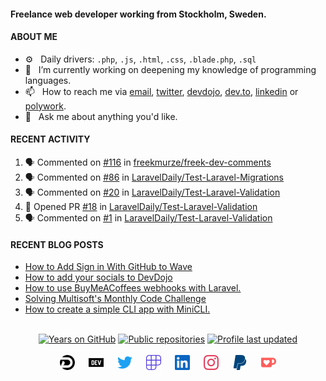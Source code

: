 #### Freelance web developer working from Stockholm, Sweden.

#### ABOUT ME

- ⚙️&nbsp;&nbsp; Daily drivers: `.php`, `.js`, `.html`, `.css`, `.blade.php`, `.sql`
- 🔭&nbsp;&nbsp; I’m currently working on deepening my knowledge of programming languages.
- 📫&nbsp;&nbsp; How to reach me via [email], [twitter], [devdojo], [dev.to], [linkedin] or [polywork].
- 💬&nbsp;&nbsp; Ask me about anything you'd like.

#### RECENT ACTIVITY

<!--START_SECTION:activity-->
1. 🗣 Commented on [#116](https://github.com/freekmurze/freek-dev-comments/issues/116) in [freekmurze/freek-dev-comments](https://github.com/freekmurze/freek-dev-comments)
2. 🗣 Commented on [#86](https://github.com/LaravelDaily/Test-Laravel-Migrations/issues/86) in [LaravelDaily/Test-Laravel-Migrations](https://github.com/LaravelDaily/Test-Laravel-Migrations)
3. 🗣 Commented on [#20](https://github.com/LaravelDaily/Test-Laravel-Validation/issues/20) in [LaravelDaily/Test-Laravel-Validation](https://github.com/LaravelDaily/Test-Laravel-Validation)
4. 💪 Opened PR [#18](https://github.com/LaravelDaily/Test-Laravel-Validation/pull/18) in [LaravelDaily/Test-Laravel-Validation](https://github.com/LaravelDaily/Test-Laravel-Validation)
5. 🗣 Commented on [#1](https://github.com/LaravelDaily/Test-Laravel-Validation/issues/1) in [LaravelDaily/Test-Laravel-Validation](https://github.com/LaravelDaily/Test-Laravel-Validation)
<!--END_SECTION:activity-->

#### RECENT BLOG POSTS

<!-- DEVDOJO-POST-LIST:START -->
- [How to Add Sign in With GitHub to Wave](https://devdojo.com/thinkverse/how-to-add-sign-in-with-github-to-wave)
- [How to add your socials to DevDojo](https://devdojo.com/thinkverse/how-to-add-your-socials-to-devdojo)
- [How to use BuyMeACoffees webhooks with Laravel.](https://devdojo.com/thinkverse/how-to-use-bmcs-webhooks-with-laravel)
- [Solving Multisoft&#39;s Monthly Code Challenge](https://devdojo.com/thinkverse/solving-multisofts-monthly-code-challenge)
- [How to create a simple CLI app with MiniCLI.](https://devdojo.com/thinkverse/how-to-create-a-simple-cli-app-with-minicli)
<!-- DEVDOJO-POST-LIST:END -->

<p align="center">
<br>
<a href="https://badges.pufler.dev">
<img src="https://badges.pufler.dev/years/thinkverse?logo=github" alt="Years on GitHub"/></a>
<a href="https://badges.pufler.dev">
<img src="https://badges.pufler.dev/repos/thinkverse?logo=github" alt="Public repositories" /></a>
<a href="https://shields.io">
<img src="https://img.shields.io/github/last-commit/thinkverse/thinkverse?label=Profile%20Updated&logo=github" alt="Profile last updated"/></a>
<br><br>
<a href="https://devdojo.com/thinkverse">
<img src="./svg/devdojo.svg" alt="Thinkverse dev dojo profile" width="24px"/></a>
&emsp;
<a href="https://dev.to/thinkverse">
<img src="./svg/devto.svg" alt="Thinkverse dev to profile" width="24px"/></a>
&emsp;
<a href="https://twitter.com/thinkverse">
<img src="./svg/twitter.svg" alt="Thinkverse twitter profile" width="24px"/></a>
&emsp;
<a href="https://polywork.com/thinkverse">
<img src="./svg/polywork.svg" alt="Thinkverse poly work profile" width="24px"/></a>
&emsp;
<a href="https://linkedin.com/in/thinkverse">
<img src="./svg/linkedin.svg" alt="Thinkverse linked in profile" width="24px"/></a>
&emsp;
<a href= "https://instagram.com/thinkverse">
<img src="./svg/instagram.svg" alt="Thinkverse instagram profile" width="24px"/></a>
&emsp;
<a href="https://paypal.com/paypalme/thinkverse">
<img src="./svg/paypal.svg" alt="Thinkverse pay pal me profile" width="24px"/></a> 
&emsp;
<a href="https://ko-fi.com/thinkverse">
<img src="./svg/kofi.svg" alt="Thinkverse ko-fi profile" width="24px"/></a> 
</p>

[email]: mailto:work@hallberg.kim
[twitter]: https://twitter.com/thinkverse
[devdojo]: https://devdojo.com/thinkverse
[dev.to]: https://dev.to/thinkverse
[linkedin]: https://linkedin.com/in/thinkverse/
[polywork]: https://polywork.com/thinkverse
